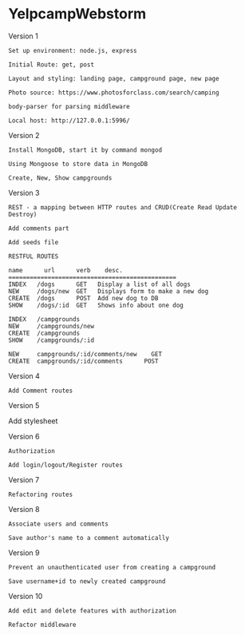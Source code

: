# YelpcampWebstorm
Version 1

	Set up environment: node.js, express

	Initial Route: get, post

	Layout and styling: landing page, campground page, new page

	Photo source: https://www.photosforclass.com/search/camping

	body-parser for parsing middleware

	Local host: http://127.0.0.1:5996/


Version 2

    Install MongoDB, start it by command mongod

    Using Mongoose to store data in MongoDB

    Create, New, Show campgrounds


Version 3

    REST - a mapping between HTTP routes and CRUD(Create Read Update Destroy)

    Add comments part

    Add seeds file

    RESTFUL ROUTES

    name      url      verb    desc.
    ===============================================
    INDEX   /dogs      GET   Display a list of all dogs
    NEW     /dogs/new  GET   Displays form to make a new dog
    CREATE  /dogs      POST  Add new dog to DB
    SHOW    /dogs/:id  GET   Shows info about one dog

    INDEX   /campgrounds
    NEW     /campgrounds/new
    CREATE  /campgrounds
    SHOW    /campgrounds/:id

    NEW     campgrounds/:id/comments/new    GET
    CREATE  campgrounds/:id/comments      POST

Version 4

    Add Comment routes

Version 5

   Add stylesheet

Version 6

    Authorization

    Add login/logout/Register routes

Version 7

    Refactoring routes

Version 8

    Associate users and comments

    Save author's name to a comment automatically

Version 9

    Prevent an unauthenticated user from creating a campground

    Save username+id to newly created campground

Version 10

    Add edit and delete features with authorization

    Refactor middleware















